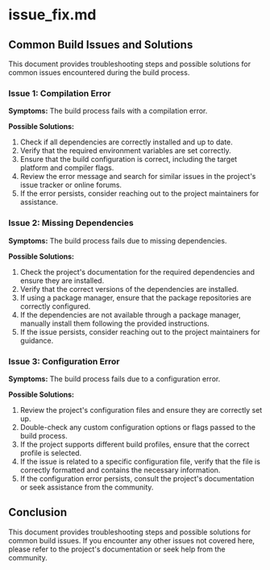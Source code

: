 # issue_fix.md

## Common Build Issues and Solutions

This document provides troubleshooting steps and possible solutions for common issues encountered during the build process.

### Issue 1: Compilation Error

**Symptoms:** The build process fails with a compilation error.

**Possible Solutions:**
1. Check if all dependencies are correctly installed and up to date.
2. Verify that the required environment variables are set correctly.
3. Ensure that the build configuration is correct, including the target platform and compiler flags.
4. Review the error message and search for similar issues in the project's issue tracker or online forums.
5. If the error persists, consider reaching out to the project maintainers for assistance.

### Issue 2: Missing Dependencies

**Symptoms:** The build process fails due to missing dependencies.

**Possible Solutions:**
1. Check the project's documentation for the required dependencies and ensure they are installed.
2. Verify that the correct versions of the dependencies are installed.
3. If using a package manager, ensure that the package repositories are correctly configured.
4. If the dependencies are not available through a package manager, manually install them following the provided instructions.
5. If the issue persists, consider reaching out to the project maintainers for guidance.

### Issue 3: Configuration Error

**Symptoms:** The build process fails due to a configuration error.

**Possible Solutions:**
1. Review the project's configuration files and ensure they are correctly set up.
2. Double-check any custom configuration options or flags passed to the build process.
3. If the project supports different build profiles, ensure that the correct profile is selected.
4. If the issue is related to a specific configuration file, verify that the file is correctly formatted and contains the necessary information.
5. If the configuration error persists, consult the project's documentation or seek assistance from the community.

## Conclusion

This document provides troubleshooting steps and possible solutions for common build issues. If you encounter any other issues not covered here, please refer to the project's documentation or seek help from the community.
